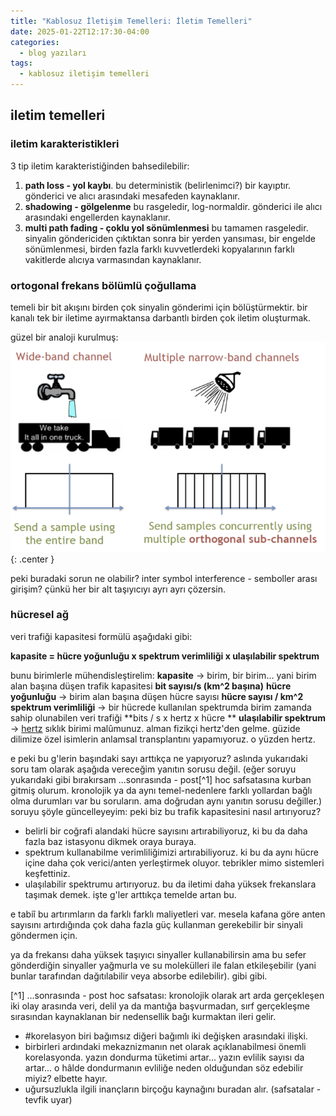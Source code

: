 ```yaml
---
title: "Kablosuz İletişim Temelleri: İletim Temelleri"
date: 2025-01-22T12:17:30-04:00
categories:
  - blog yazıları
tags:
  - kablosuz iletişim temelleri
---
```


## iletim temelleri
### iletim karakteristikleri

3 tip iletim karakteristiğinden bahsedilebilir:
1. **path loss - yol kaybı**. bu deterministik (belirlenimci?) bir kayıptır. gönderici ve alıcı arasındaki mesafeden kaynaklanır.
2. **shadowing - gölgelenme** bu rasgeledir, log-normaldir. gönderici ile alıcı arasındaki engellerden kaynaklanır.
3. **multi path fading - çoklu yol sönümlenmesi** bu tamamen rasgeledir. sinyalin göndericiden çıktıktan sonra bir yerden yansıması, bir engelde sönümlenmesi, birden fazla farklı kuvvetlerdeki kopyalarının farklı vakitlerde alıcıya varmasından kaynaklanır.

### ortogonal frekans bölümlü çoğullama

temeli bir bit akışını birden çok sinyalin gönderimi için bölüştürmektir.
bir kanalı tek bir iletime ayırmaktansa darbantlı birden çok iletim oluşturmak. 

güzel bir analoji kurulmuş: 
![Ortogonallik](/assets/images/wireless-communication/ofdm.png){: .center }


peki buradaki sorun ne olabilir?
inter symbol interference - semboller arası girişim?
çünkü her bir alt taşıyıcıyı ayrı ayrı çözersin.

### hücresel ağ

veri trafiği kapasitesi formülü aşağıdaki gibi:

**kapasite = hücre yoğunluğu x spektrum verimliliği x ulaşılabilir spektrum**

bunu birimlerle mühendisleştirelim:
**kapasite** -> birim, bir birim... yani birim alan başına düşen trafik kapasitesi **bit sayısı/s (km^2 başına)**
**hücre yoğunluğu** -> birim alan başına düşen hücre sayısı **hücre sayısı / km^2**
**spektrum verimliliği** -> bir hücrede kullanılan spektrumda birim zamanda sahip olunabilen veri trafiği **bits / s x hertz x hücre **
**ulaşılabilir spektrum** -> [hertz](https://tr.wikipedia.org/wiki/Hertz#:~:text=Hertz%20birimi%2C%20ad%C4%B1n%C4%B1%20Heinrich%20Hertz,her%20saniye%2010%20kez%20tekrarlan%C4%B1r.) sıklık birimi malûmunuz. alman fizikçi hertz'den gelme. güzide dilimize özel isimlerin anlamsal transplantını yapamıyoruz. o yüzden hertz.

e peki bu g'lerin başındaki sayı arttıkça ne yapıyoruz?
aslında yukarıdaki soru tam olarak aşağıda vereceğim yanıtın sorusu değil. (eğer soruyu yukarıdaki gibi bırakırsam ...sonrasında - post[^1] hoc safsatasına kurban gitmiş olurum. kronolojik ya da aynı temel-nedenlere farklı yollardan bağlı olma durumları var bu soruların. ama doğrudan aynı yanıtın sorusu değiller.)
soruyu şöyle güncelleyeyim: peki biz bu trafik kapasitesini nasıl artırıyoruz?
- belirli bir coğrafi alandaki hücre sayısını artırabiliyoruz, ki bu da daha fazla baz istasyonu dikmek oraya buraya.
- spektrum kullanabilme verimliliğimizi artırabiliyoruz. ki bu da aynı hücre içine daha çok verici/anten yerleştirmek oluyor. tebrikler mimo sistemleri keşfettiniz.
- ulaşılabilir spektrumu artırıyoruz. bu da iletimi daha yüksek frekanslara taşımak demek. işte g'ler arttıkça temelde artan bu.

e tabiî bu artırımların da farklı farklı maliyetleri var. mesela kafana göre anten sayısını artırdığında çok daha fazla güç kullanman gerekebilir bir sinyali göndermen için. 

ya da frekansı daha yüksek taşıyıcı sinyaller kullanabilirsin ama bu sefer gönderdiğin sinyaller yağmurla ve su molekülleri ile falan etkileşebilir (yani bunlar tarafından dağıtılabilir veya absorbe edilebilir). gibi gibi.

[^1] ...sonrasında - post hoc safsatası: kronolojik olarak art arda gerçekleşen iki olay arasında veri, delil ya da mantığa başvurmadan, sırf gerçekleşme sırasından kaynaklanan bir nedensellik bağı kurmaktan ileri gelir.

- #korelasyon biri bağımsız diğeri bağımlı iki değişken arasındaki ilişki.
- birbirleri ardındaki mekaznizmanın net olarak açıklanabilmesi önemli korelasyonda. yazın dondurma tüketimi artar... yazın evlilik sayısı da artar... o hâlde dondurmanın evliliğe neden olduğundan söz edebilir miyiz? elbette hayır.
- uğursuzlukla ilgili inançların birçoğu kaynağını buradan alır.
(safsatalar - tevfik uyar)